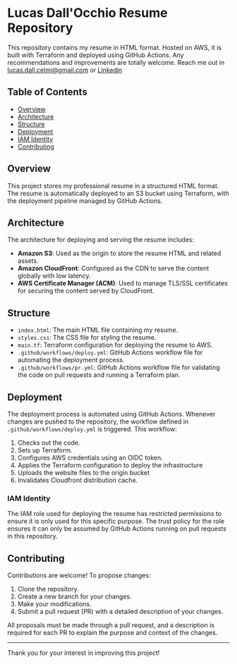 # Lucas Dall'Occhio Resume Repository

This repository contains my resume in HTML format. Hosted on AWS, it is built with Terraform and deployed using GitHub Actions. Any recommendations and improvements are totally welcome. 
Reach me out in lucas.dall.celmi@gmail.com or [Linkedin](https://www.linkedin.com/in/lucas-dall-occhio/)

## Table of Contents
- [Overview](#overview)
- [Architecture](#architecture)
- [Structure](#structure)
- [Deployment](#deployment)
- [IAM Identity](#iam-identity)
- [Contributing](#contributing)

## Overview
This project stores my professional resume in a structured HTML format. The resume is automatically deployed to an S3 bucket using Terraform, with the deployment pipeline managed by GitHub Actions.

## Architecture
The architecture for deploying and serving the resume includes:
- **Amazon S3**: Used as the origin to store the resume HTML and related assets.
- **Amazon CloudFront**: Configured as the CDN to serve the content globally with low latency.
- **AWS Certificate Manager (ACM)**: Used to manage TLS/SSL certificates for securing the content served by CloudFront.

## Structure
- `index.html`: The main HTML file containing my resume.
- `styles.css`: The CSS file for styling the resume.
- `main.tf`: Terraform configuration for deploying the resume to AWS.
- `.github/workflows/deploy.yml`: GitHub Actions workflow file for automating the deployment process.
- `.github/workflows/pr.yml`: GitHub Actions workflow file for validating the code on pull requests and running a Terraform plan.

## Deployment
The deployment process is automated using GitHub Actions. Whenever changes are pushed to the repository, the workflow defined in `.github/workflows/deploy.yml` is triggered. This workflow:
1. Checks out the code.
2. Sets up Terraform.
3. Configures AWS credentials using an OIDC token.
4. Applies the Terraform configuration to deploy the infrastructure
5. Uploads the website files to the origin bucket
6. Invalidates Cloudfront distribution cache.

### IAM Identity
The IAM role used for deploying the resume has restricted permissions to ensure it is only used for this specific purpose. The trust policy for the role ensures it can only be assumed by GitHub Actions running on pull requests in this repository.

## Contributing
Contributions are welcome! To propose changes:
1. Clone the repository.
2. Create a new branch for your changes.
3. Make your modifications.
4. Submit a pull request (PR) with a detailed description of your changes.

All proposals must be made through a pull request, and a description is required for each PR to explain the purpose and context of the changes.

---

Thank you for your interest in improving this project!

